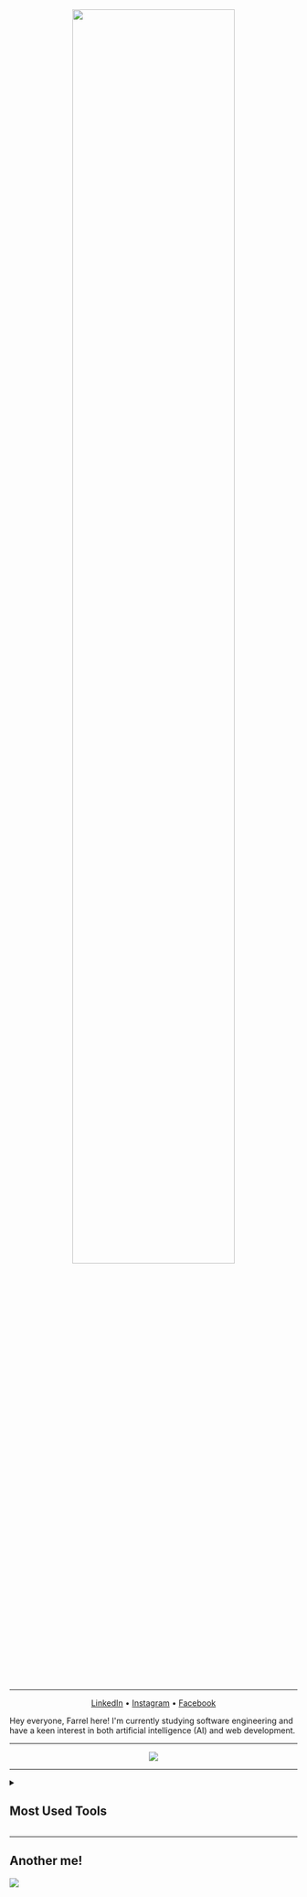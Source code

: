 <div align="center">
  <img src="https://www.gifcen.com/wp-content/uploads/2023/06/aurora-gif-1.gif" width="75%">
</div>

---

<p align="center">
  <a href="https://www.linkedin.com/in/farrelad/">LinkedIn</a> • <a href="https://www.instagram.com/farrel_rr/">Instagram</a> • <a href="https://web.facebook.com/farrelad100/">Facebook</a>
</p>

<p>
  Hey everyone, Farrel here! I'm currently studying software engineering and have a keen interest in both artificial intelligence (AI) and web development.
</p>

---
<div align="center">
  <img src="https://github-readme-activity-graph.vercel.app/graph?username=FarrelAD&theme=merko">
</div>

---
<details>
  <summary><h2>Most Used Tools</h2></summary>
    <a href="https://skillicons.dev">
      <img src="https://skillicons.dev/icons?i=git,vscode,java,python,js" />
    </a>
</details>

---
## Another me!
<a href="https://www.codewars.com/users/FarrelAD" target="_blank">
  <img src="https://www.codewars.com/users/FarrelAD/badges/large">
</a>
